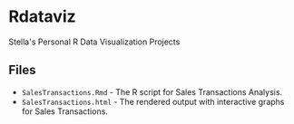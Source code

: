 # Rdataviz
Stella's Personal R Data Visualization Projects

## Files
- `SalesTransactions.Rmd` - The R script for Sales Transactions Analysis.
- `SalesTransactions.html` - The rendered output with interactive graphs for Sales Transactions.
